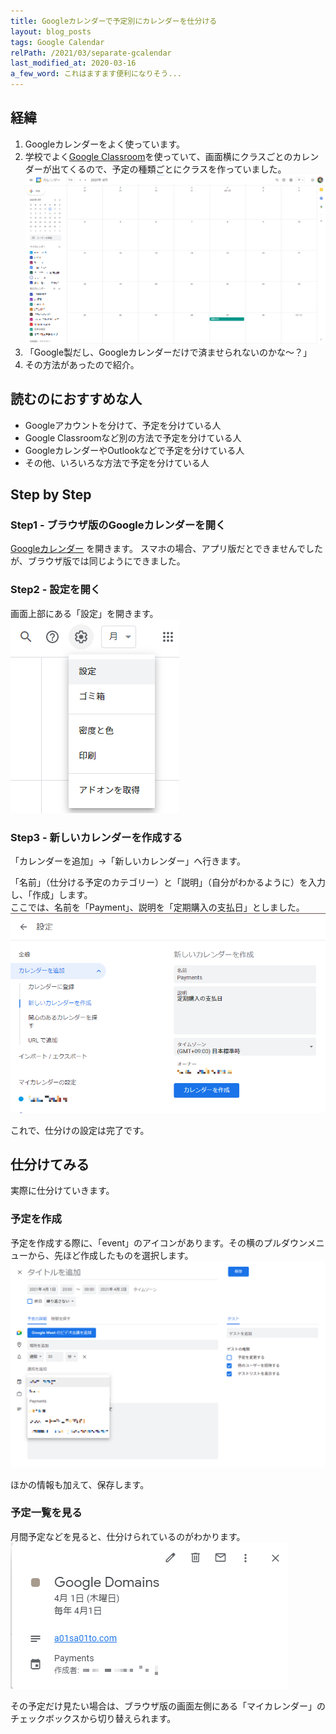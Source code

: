```yaml
---
title: Googleカレンダーで予定別にカレンダーを仕分ける
layout: blog_posts
tags: Google Calendar
relPath: /2021/03/separate-gcalendar
last_modified_at: 2020-03-16
a_few_word: これはますます便利になりそう...
---
```


## 経緯
1. Googleカレンダーをよく使っています。<br>
2. 学校でよく[Google Classroom](http://classroom.google.com/)を使っていて、画面横にクラスごとのカレンダーが出てくるので、予定の種類ごとにクラスを作っていました。<br>![モザイクがかかっているけど、横にとにかく仕分けられている](/img/blog/2021/03/separate-gcalendar/01.png)
3. 「Google製だし、Googleカレンダーだけで済ませられないのかな～？」<br>
4. その方法があったので紹介。

## 読むのにおすすめな人
 - Googleアカウントを分けて、予定を分けている人
 - Google Classroomなど別の方法で予定を分けている人
 - GoogleカレンダーやOutlookなどで予定を分けている人
 - その他、いろいろな方法で予定を分けている人

## Step by Step

### Step1 - ブラウザ版のGoogleカレンダーを開く

[Googleカレンダー](https://calendar.google.com/) を開きます。
スマホの場合、アプリ版だとできませんでしたが、ブラウザ版では同じようにできました。

### Step2 - 設定を開く

画面上部にある「設定」を開きます。
![](/img/blog/2021/03/separate-gcalendar/02.png)

### Step3 - 新しいカレンダーを作成する

「カレンダーを追加」→「新しいカレンダー」へ行きます。

「名前」（仕分ける予定のカテゴリー）と「説明」（自分がわかるように）を入力し、「作成」します。<br>
ここでは、名前を「Payment」、説明を「定期購入の支払日」としました。
![入力して作成する](/img/blog/2021/03/separate-gcalendar/03.png)

これで、仕分けの設定は完了です。

## 仕分けてみる

実際に仕分けていきます。

### 予定を作成

予定を作成する際に、「<span class="material-icons">event</span>」のアイコンがあります。その横のプルダウンメニューから、先ほど作成したものを選択します。<br>
![](/img/blog/2021/03/separate-gcalendar/04.png)

ほかの情報も加えて、保存します。

### 予定一覧を見る

月間予定などを見ると、仕分けられているのがわかります。
![](/img/blog/2021/03/separate-gcalendar/05.png)

その予定だけ見たい場合は、ブラウザ版の画面左側にある「マイカレンダー」のチェックボックスから切り替えられます。
